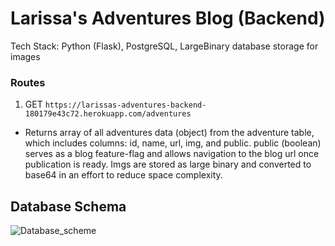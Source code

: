 # Larissa's Adventures Blog (Backend)

Tech Stack: Python (Flask), PostgreSQL, LargeBinary database storage for images

### Routes
1. GET `https://larissas-adventures-backend-180179e43c72.herokuapp.com/adventures`
- Returns array of all adventures data (object) from the adventure table, which includes columns: id, name, url, img, and public. public (boolean) serves as a blog feature-flag and allows navigation to the blog url once publication is ready. Imgs are stored as large binary and converted to base64 in an effort to reduce space complexity.

## Database Schema
![Database_scheme](https://github.com/user-attachments/assets/7b462e57-ad5e-4b5a-8183-dc8aaf04de40)
